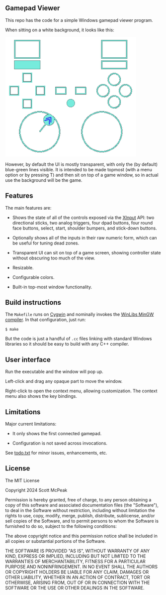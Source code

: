 ## Gamepad Viewer

This repo has the code for a simple Windows gamepad viewer program.

When sitting on a white background, it looks like this:

![Screenshot](doc/screenshot.png)

However, by default the UI is mostly transparent, with only the
(by default) blue-green lines visible.  It is intended to be made
topmost (with a menu option or by pressing T) and then sit on top of
a game window, so in actual use the background will be the game.


## Features

The main features are:

* Shows the state of all of the controls exposed via the
  [XInput](https://learn.microsoft.com/en-us/windows/win32/xinput/programming-guide)
  API: two directional sticks, two analog triggers, four dpad buttons,
  four round face buttons, select, start, shoulder bumpers, and
  stick-down buttons.

* Optionally shows all of the inputs in their raw numeric form, which
  can be useful for tuning dead zones.

* Transparent UI can sit on top of a game screen, showing controller
  state without obscuring too much of the view.

* Resizable.

* Configurable colors.

* Built-in top-most window functionality.


## Build instructions

The `Makefile` runs on
[Cygwin](https://www.cygwin.com/) and nominally invokes the
[WinLibs MinGW compiler](https://winlibs.com/).  In that configuration,
just run:

```
$ make
```

But the code is just a handful of `.cc` files linking with standard
Windows libraries so it should be easy to build with any C++ compiler.


## User interface

Run the executable and the window will pop up.

Left-click and drag any opaque part to move the window.

Right-click to open the context menu, allowing customization.  The
context menu also shows the key bindings.


## Limitations

Major current limitations:

* It only shows the first connected gamepad.

* Configuration is not saved across invocations.

See [todo.txt](doc/todo.txt) for minor issues, enhancements, etc.


## License

The MIT License

Copyright 2024 Scott McPeak

Permission is hereby granted, free of charge, to any person obtaining a
copy of this software and associated documentation files (the
"Software"), to deal in the Software without restriction, including
without limitation the rights to use, copy, modify, merge, publish,
distribute, sublicense, and/or sell copies of the Software, and to
permit persons to whom the Software is furnished to do so, subject to
the following conditions:

The above copyright notice and this permission notice shall be included
in all copies or substantial portions of the Software.

THE SOFTWARE IS PROVIDED "AS IS", WITHOUT WARRANTY OF ANY KIND, EXPRESS
OR IMPLIED, INCLUDING BUT NOT LIMITED TO THE WARRANTIES OF
MERCHANTABILITY, FITNESS FOR A PARTICULAR PURPOSE AND NONINFRINGEMENT.
IN NO EVENT SHALL THE AUTHORS OR COPYRIGHT HOLDERS BE LIABLE FOR ANY
CLAIM, DAMAGES OR OTHER LIABILITY, WHETHER IN AN ACTION OF CONTRACT,
TORT OR OTHERWISE, ARISING FROM, OUT OF OR IN CONNECTION WITH THE
SOFTWARE OR THE USE OR OTHER DEALINGS IN THE SOFTWARE.
